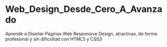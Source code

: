 # Web_Design_Desde_Cero_A_Avanzado
Aprende a Diseñar Páginas Web Responsive Design, atractivas, de forma profesional y sin dificultad con HTML5 y CSS3
